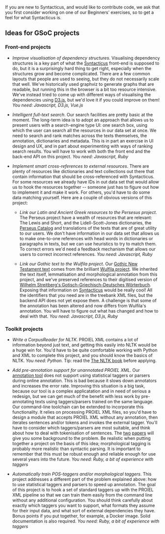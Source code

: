 If you are new to Syntacticus, and would like to contribute code, we ask that you first consider working on one of our Beginners' exercises, so to get a feel for what Syntacticus is.

## Ideas for GSoC projects

### Front-end projects

* *Improve visualisation of dependency structures*. Visualising dependency structures is a key part of what the [Syntacticus](http://syntacticus.org) front-end is supposed to do, but it is a surprisingly hard thing to get right, especially when the structures grow and become complicated. There are a few common layouts that people are used to seeing, but they do not necessarily scale that well. We've historically used graphviz to generate graphs that are readable, but running this in the browser is a bit too resource intensive. We've instead tried to come up with different ways of visualising the dependencies using [D3.js](https://d3js.org/), but we'd love it if you could improve on them! *You need: Javascript, D3.js, Vue.js*

* *Intelligent full-text search*. Our search facilities are pretty basic at the moment. The long-term idea is to adopt an approach that allows us to present users with a search-engine type UI: one search box, using which the user can search all the resources in our data set at once. We need to search and rank matches across the texts themselves, the annotation, dictionaries and metadata. This is in part an exercise in UI design and UX, and in part about experimenting with ways of ranking search results. You will have to work with both the front end and the back-end API on this project. *You need: Javascript, Ruby*

* *Implement smart cross-references to external resources*. There are plenty of resources like dictionaries and text collections out there that contain information that should be cross-referenced with Syntacticus. For some resources we already have IDs in out data set that would allow us to hook the resources together -- someone just has to figure out how to implement it and make it work. For others, you'd have to do some data matching yourself. Here are a couple of obvious versions of this project:

  * *Link our Latin and Ancient Greek resources to the Persesus project*. The Perseus project have a wealth of resources that are relevant: The Lewis and Short, and the Lidell-Scott-Jones dictionaries, the [Perseus Catalog](http://catalog.perseus.org/) and translations of the texts that are of great utility to our users. We don't have information in our data set that allows us to make one-to-one references with head words in dictionaries or paragraphs in texts, but we can use heuristics to try to match them. To correct errors we'd need a feedback mechanism that allows our users to correct incorrect references. *You need: Javascript, Ruby*

  * *Link our Gothic text to the Wulfila project*. Our [Gothic New Testament text](http://syntacticus.org/source/proiel:20170214:gothic-nt) comes from the brilliant [Wulfila project](http://www.wulfila.be/). We inherited the text itself, lemmatisation and morphological annotation from this project, and we've preserved references to their digitised version of [Wilhelm Streitberg's Gotisch-Griechisch-Deutsches Wörterbuch](http://www.wulfila.be/lib/streitberg/1910/). Exposing that information on [Syntacticus](http://syntacticus.org) would be really cool! All the identifiers that you need are in the treebank XML files, but the backend API does not yet expose them. A challenge is that some of the annotation has been altered and now differs from Wulfila's annotation. You will have to figure out what has changed and how to deal with that. *You need: Javascript, D3.js, Ruby*

### Toolkit projects

* *Write a CorpusReader for NLTK*. PROIEL XML contains a lot of information beyond just text, and getting this easily into NLTK would be a huge win for. You'd have to be quite comfortable working with Python and XML to complete this project, and you should know the basics of NLTK. *You need: Python.* Tip: read the [The NLTK book](http://www.nltk.org/book/) before applying.

* *Add pre-annotation support for unannotated PROIEL XML*. Our [annotation tool](https://github.com/mlj/proiel-webapp) does not support using statistical taggers or parsers during online annotation. This is bad because it slows down annotators and increases the error rate. Improving this situation is a big task, because our tool is a complex applicatation and in need of serious a redesign, but we can get much of the benefit with less work by pre-annotating texts using taggers/parsers trained on the same language. Our command-line toolchain can be extended to incorporate this functionality. It relies on processing PROIEL XML files, so you'd have to design a module that accepts PROIEL XML without any annotation, then iterates sentences and/or tokens and invokes the external tagger. You'll have to consider which taggers/parsers are most suitable, and think about how to deal with tokenisation of sentences. The [two](http://www.jlcl.org/2011_Heft2/7.pdf) [papers](http://www.aclweb.org/anthology/W/W16/W16-4009.pdf) will give you some background to the problem. Be realistic when putting together a project on the basis of this idea; morphological tagging is probably more realistic than syntactic parsing. It is important to remember that this must be robust enough and reliable enough for use several years into the future. *You need: Ruby, a bit of experience with taggers*

* *Automatically train POS-taggers and/or morphological taggers*. This project addresses a different part of the problem explained above: how to use statistical taggers and parsers to speed up annotation. The goal of this project is to hook a set of standard taggers up with the PROIEL XML pipeline so that we can train them easily from the command line without any additional configuration. You should think carefully about exactly which taggers you want to support, what formats they assume for their input data, and what sort of external dependencies they have. Bonus points if you put together, for example, a Docker image. Solid documentation is also required. *You need: Ruby, a bit of experience with taggers*
